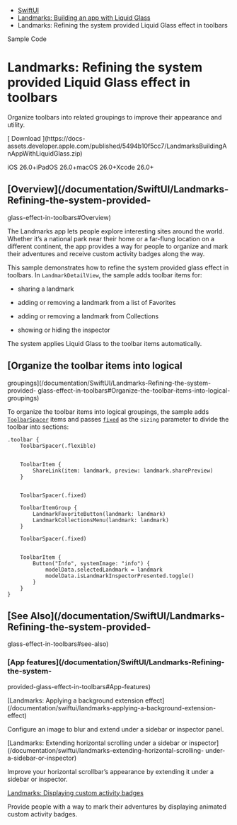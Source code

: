   * [ SwiftUI ](/documentation/swiftui)
  * [ Landmarks: Building an app with Liquid Glass ](/documentation/swiftui/landmarks-building-an-app-with-liquid-glass)
  * Landmarks: Refining the system provided Liquid Glass effect in toolbars 

Sample Code

# Landmarks: Refining the system provided Liquid Glass effect in toolbars

Organize toolbars into related groupings to improve their appearance and
utility.

[ Download ](https://docs-
assets.developer.apple.com/published/5494b10f5cc7/LandmarksBuildingAnAppWithLiquidGlass.zip)

iOS 26.0+iPadOS 26.0+macOS 26.0+Xcode 26.0+

## [Overview](/documentation/SwiftUI/Landmarks-Refining-the-system-provided-
glass-effect-in-toolbars#Overview)

The Landmarks app lets people explore interesting sites around the world.
Whether it’s a national park near their home or a far-flung location on a
different continent, the app provides a way for people to organize and mark
their adventures and receive custom activity badges along the way.

This sample demonstrates how to refine the system provided glass effect in
toolbars. In `LandmarkDetailView`, the sample adds toolbar items for:

  * sharing a landmark

  * adding or removing a landmark from a list of Favorites

  * adding or removing a landmark from Collections

  * showing or hiding the inspector

The system applies Liquid Glass to the toolbar items automatically.

## [Organize the toolbar items into logical
groupings](/documentation/SwiftUI/Landmarks-Refining-the-system-provided-
glass-effect-in-toolbars#Organize-the-toolbar-items-into-logical-groupings)

To organize the toolbar items into logical groupings, the sample adds
[`ToolbarSpacer`](/documentation/swiftui/toolbarspacer) items and passes
[`fixed`](/documentation/swiftui/spacersizing/fixed) as the `sizing` parameter
to divide the toolbar into sections:

    
    
    .toolbar {
        ToolbarSpacer(.flexible)
    
    
        ToolbarItem {
            ShareLink(item: landmark, preview: landmark.sharePreview)
        }
    
    
        ToolbarSpacer(.fixed)
        
        ToolbarItemGroup {
            LandmarkFavoriteButton(landmark: landmark)
            LandmarkCollectionsMenu(landmark: landmark)
        }
        
        ToolbarSpacer(.fixed)
    
    
        ToolbarItem {
            Button("Info", systemImage: "info") {
                modelData.selectedLandmark = landmark
                modelData.isLandmarkInspectorPresented.toggle()
            }
        }
    }
    

## [See Also](/documentation/SwiftUI/Landmarks-Refining-the-system-provided-
glass-effect-in-toolbars#see-also)

### [App features](/documentation/SwiftUI/Landmarks-Refining-the-system-
provided-glass-effect-in-toolbars#App-features)

[Landmarks: Applying a background extension
effect](/documentation/swiftui/landmarks-applying-a-background-extension-
effect)

Configure an image to blur and extend under a sidebar or inspector panel.

[Landmarks: Extending horizontal scrolling under a sidebar or
inspector](/documentation/swiftui/landmarks-extending-horizontal-scrolling-
under-a-sidebar-or-inspector)

Improve your horizontal scrollbar’s appearance by extending it under a sidebar
or inspector.

[Landmarks: Displaying custom activity
badges](/documentation/swiftui/landmarks-displaying-custom-activity-badges)

Provide people with a way to mark their adventures by displaying animated
custom activity badges.

